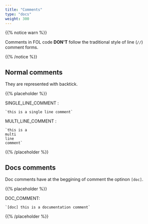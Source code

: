 ```yaml
---
title: "Comments"
type: "docs"
weight: 300
---
```


{{% notice warn %}}

Comments in FOL code **DON'T**  follow the traditional style of line (`//`) comment forms. 

{{% /notice %}}

## Normal comments


They are represented with backtick.

{{% placeholder %}}

SINGLE_LINE_COMMENT :
```
`this is a single line comment`
```
MULTI_LINE_COMMENT :
```
`this is a 
multi
line
comment`
```

{{% /placeholder %}}


## Docs comments

Doc comments have at the beggining of comment the optinon `[doc]`. 

{{% placeholder %}}

DOC_COMMENT:
```
`[doc] this is a documentation comment`
```

{{% /placeholder %}}
